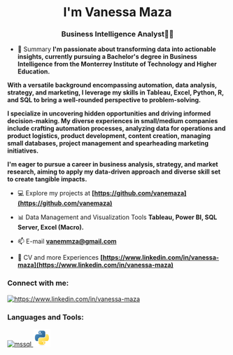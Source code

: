 <h1 align="center">I'm Vanessa Maza</h1>
<h3 align="center">Business Intelligence Analyst👩‍💻</h3>

- 💬 Summary **I'm passionate about transforming data into actionable insights, currently pursuing a Bachelor's degree in Business Intelligence from the Monterrey Institute of Technology and Higher Education.**

**With a versatile background encompassing automation, data analysis, strategy, and marketing, I leverage my skills in Tableau, Excel, Python, R, and SQL to bring a well-rounded perspective to problem-solving.**

**I specialize in uncovering hidden opportunities and driving informed decision-making. My diverse experiences in small/medium companies include crafting automation processes, analyzing data for operations and product logistics, product development, content creation, managing small databases, project management and spearheading marketing initiatives.**

**I'm eager to pursue a career in business analysis, strategy, and market research, aiming to apply my data-driven approach and diverse skill set to create tangible impacts.**

- 💻 Explore my projects at **[https://github.com/vanemaza](https://github.com/vanemaza)**

- 📊 Data Management and Visualization Tools **Tableau, Power BI, SQL Server, Excel (Macro).**

- 📫 E-mail **vanemmza@gmail.com**

- 📄 CV and more Experiences **[https://www.linkedin.com/in/vanessa-maza](https://www.linkedin.com/in/vanessa-maza)**


<h3 align="left">Connect with me:</h3>
<p align="left">
<a href="https://www.linkedin.com/in/vanessa-maza" target="blank"><img align="center" src="https://raw.githubusercontent.com/rahuldkjain/github-profile-readme-generator/master/src/images/icons/Social/linked-in-alt.svg" alt="https://www.linkedin.com/in/vanessa-maza" height="30" width="40" /></a>
</p>

<h3 align="left">Languages and Tools:</h3>
<p align="left"> <a href="https://www.microsoft.com/en-us/sql-server" target="_blank" rel="noreferrer"> <img src="https://www.svgrepo.com/show/303229/microsoft-sql-server-logo.svg" alt="mssql" width="40" height="40"/> </a> <a href="https://www.python.org" target="_blank" rel="noreferrer"> <img src="https://raw.githubusercontent.com/devicons/devicon/master/icons/python/python-original.svg" alt="python" width="40" height="40"/> </a>  </p>

